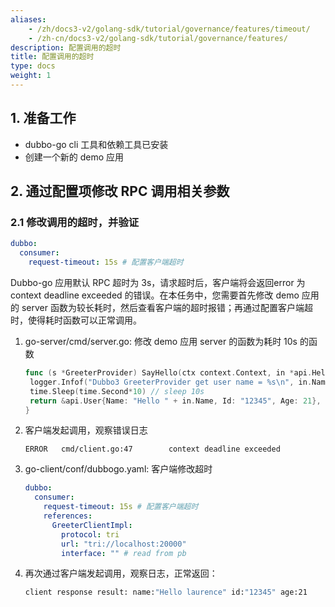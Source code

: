 ```yaml
---
aliases:
    - /zh/docs3-v2/golang-sdk/tutorial/governance/features/timeout/
    - /zh-cn/docs3-v2/golang-sdk/tutorial/governance/features/
description: 配置调用的超时
title: 配置调用的超时
type: docs
weight: 1
---
```






## 1. 准备工作

- dubbo-go cli 工具和依赖工具已安装
- 创建一个新的 demo 应用

## 2. 通过配置项修改 RPC 调用相关参数

### 2.1 修改调用的超时，并验证

```yaml
dubbo:
  consumer:
    request-timeout: 15s # 配置客户端超时
```

Dubbo-go 应用默认 RPC 超时为 3s，请求超时后，客户端将会返回error 为 context deadline exceeded 的错误。在本任务中，您需要首先修改 demo 应用的 server 函数为较长耗时，然后查看客户端的超时报错；再通过配置客户端超时，使得耗时函数可以正常调用。

1. go-server/cmd/server.go: 修改 demo 应用 server 的函数为耗时 10s 的函数

   ```go
   func (s *GreeterProvider) SayHello(ctx context.Context, in *api.HelloRequest) (*api.User, error) {
   	logger.Infof("Dubbo3 GreeterProvider get user name = %s\n", in.Name)
   	time.Sleep(time.Second*10) // sleep 10s
   	return &api.User{Name: "Hello " + in.Name, Id: "12345", Age: 21}, nil
   }
   ```

2. 客户端发起调用，观察错误日志

   ```
   ERROR   cmd/client.go:47        context deadline exceeded
   ```

3. go-client/conf/dubbogo.yaml: 客户端修改超时

   ```yaml
   dubbo:
     consumer:
       request-timeout: 15s # 配置客户端超时
       references:
         GreeterClientImpl:
           protocol: tri
           url: "tri://localhost:20000"
           interface: "" # read from pb
   ```

4. 再次通过客户端发起调用，观察日志，正常返回：

   ```bash
   client response result: name:"Hello laurence" id:"12345" age:21
   ```